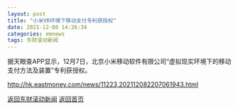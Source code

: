 ```yaml
---
layout: post
title: "小米VR环境下移动支付专利获授权"
date: 2021-12-08 14:26:34
categories: emnews
tags: 东财滚动新闻
---
```


据天眼查APP显示，12月7日，北京小米移动软件有限公司“虚拟现实环境下的移动支付方法及装置”专利获授权。

<http://hk.eastmoney.com/news/11223,202112082207061943.html>

[返回东财滚动新闻](//finews.zning.me/emnews/)
[返回首页](//finews.zning.me/)